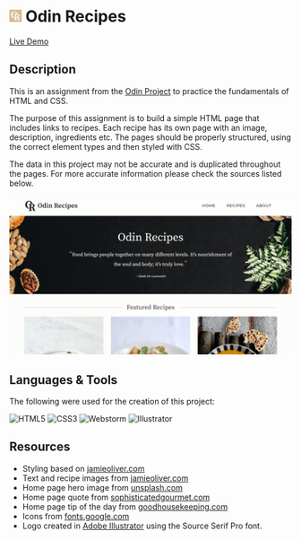 # <img src="images/favicon.png" width="22"/> Odin Recipes

[Live Demo](https://thecolordude.github.io/odin-recipes/)

## Description

This is an assignment from the [Odin Project](https://www.theodinproject.com/paths/foundations/courses/foundations/lessons/recipes) to practice the fundamentals of HTML and CSS.

The purpose of this assignment is to build a simple HTML page that includes links to recipes. Each recipe has its own page with an image, description, ingredients etc. The pages should be properly structured, using the correct element types and then styled with CSS.

The data in this project may not be accurate and is duplicated throughout the pages. For more accurate information please check the sources listed below.

<img src="images/preview.png" />

## Languages & Tools

The following were used for the creation of this project:

<p>
<img src="https://cdn.jsdelivr.net/gh/devicons/devicon/icons/html5/html5-original.svg" width="60" title="HTML5" />
<img src="https://cdn.jsdelivr.net/gh/devicons/devicon/icons/css3/css3-original.svg" width="60" title="CSS3" />
<img src="https://cdn.jsdelivr.net/gh/devicons/devicon/icons/vscode/vscode-original.svg" width="60" title="Webstorm" />
<img src="https://cdn.jsdelivr.net/gh/devicons/devicon/icons/illustrator/illustrator-plain.svg" width="60" title="Illustrator" />
</p>

## Resources

*   Styling based on [jamieoliver.com](https://www.jamieoliver.com)
*   Text and recipe images from [jamieoliver.com](https://www.jamieoliver.com/recipes/)
*   Home page hero image from [unsplash.com](https://unsplash.com/photos/qYreP9QOdrk)
*   Home page quote from [sophisticatedgourmet.com](https://www.sophisticatedgourmet.com/food-quotes/)
*   Home page tip of the day from [goodhousekeeping.com](https://www.goodhousekeeping.com/food-recipes/cooking/tips/a19493/chef-cooking-tips/)
*   Icons from [fonts.google.com](https://fonts.google.com/icons)
*   Logo created in [Adobe Illustrator](https://www.adobe.com/gr_en/products/illustrator.html) using the Source Serif Pro font.
